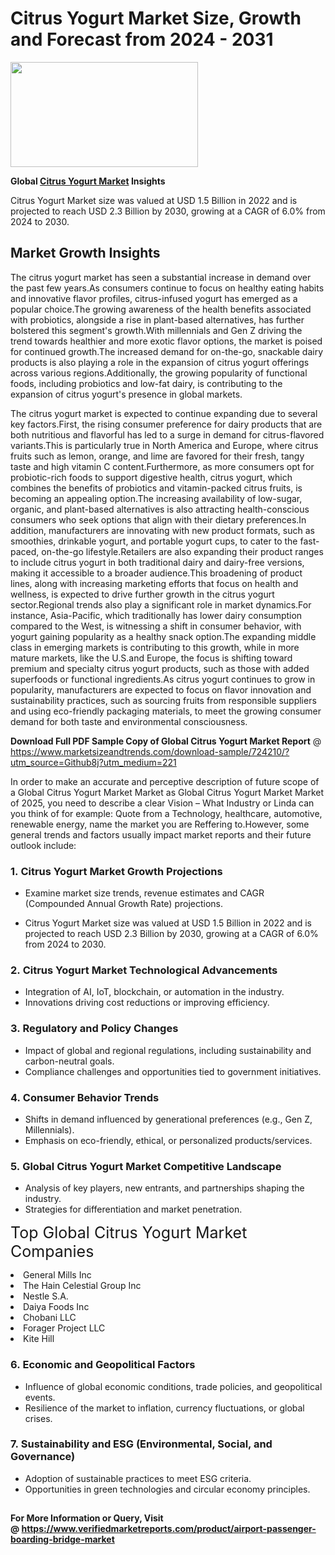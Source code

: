 <H1>Citrus Yogurt Market Size, Growth and Forecast from 2024 - 2031</H1><img class="aligncenter size-medium wp-image-584254" src="https://thirdeyenews.in/wp-content/uploads/2024/09/Global-Market-Research-300x168.jpeg" alt="" width="300" height="168" /><p><strong>Global&nbsp;<a href="https://www.marketsizeandtrends.com/download-sample/724210/?utm_source=Github8j?utm_medium=221">Citrus Yogurt Market</a> Insights</strong></p><p>Citrus Yogurt Market size was valued at USD 1.5 Billion in 2022 and is projected to reach USD 2.3 Billion by 2030, growing at a CAGR of 6.0% from 2024 to 2030.</p><p><h2>Market Growth Insights</h2> <p>The citrus yogurt market has seen a substantial increase in demand over the past few years.As consumers continue to focus on healthy eating habits and innovative flavor profiles, citrus-infused yogurt has emerged as a popular choice.The growing awareness of the health benefits associated with probiotics, alongside a rise in plant-based alternatives, has further bolstered this segment's growth.With millennials and Gen Z driving the trend towards healthier and more exotic flavor options, the market is poised for continued growth.The increased demand for on-the-go, snackable dairy products is also playing a role in the expansion of citrus yogurt offerings across various regions.Additionally, the growing popularity of functional foods, including probiotics and low-fat dairy, is contributing to the expansion of citrus yogurt's presence in global markets.</p> <p>The citrus yogurt market is expected to continue expanding due to several key factors.First, the rising consumer preference for dairy products that are both nutritious and flavorful has led to a surge in demand for citrus-flavored variants.This is particularly true in North America and Europe, where citrus fruits such as lemon, orange, and lime are favored for their fresh, tangy taste and high vitamin C content.Furthermore, as more consumers opt for probiotic-rich foods to support digestive health, citrus yogurt, which combines the benefits of probiotics and vitamin-packed citrus fruits, is becoming an appealing option.The increasing availability of low-sugar, organic, and plant-based alternatives is also attracting health-conscious consumers who seek options that align with their dietary preferences.In addition, manufacturers are innovating with new product formats, such as smoothies, drinkable yogurt, and portable yogurt cups, to cater to the fast-paced, on-the-go lifestyle.Retailers are also expanding their product ranges to include citrus yogurt in both traditional dairy and dairy-free versions, making it accessible to a broader audience.This broadening of product lines, along with increasing marketing efforts that focus on health and wellness, is expected to drive further growth in the citrus yogurt sector.Regional trends also play a significant role in market dynamics.For instance, Asia-Pacific, which traditionally has lower dairy consumption compared to the West, is witnessing a shift in consumer behavior, with yogurt gaining popularity as a healthy snack option.The expanding middle class in emerging markets is contributing to this growth, while in more mature markets, like the U.S.and Europe, the focus is shifting toward premium and specialty citrus yogurt products, such as those with added superfoods or functional ingredients.As citrus yogurt continues to grow in popularity, manufacturers are expected to focus on flavor innovation and sustainability practices, such as sourcing fruits from responsible suppliers and using eco-friendly packaging materials, to meet the growing consumer demand for both taste and environmental consciousness.</p> <p><span class=""><strong>Download Full PDF Sample Copy of Global Citrus Yogurt Market Report</strong> @ <a href="https://www.marketsizeandtrends.com/download-sample/724210/?utm_source=Github8j?utm_medium=221" target="_blank">https://www.marketsizeandtrends.com/download-sample/724210/?utm_source=Github8j?utm_medium=221</a></span></p><p>In order to make an accurate and perceptive description of future scope of a Global&nbsp;Citrus Yogurt Market Market as Global&nbsp;Citrus Yogurt Market Market of 2025, you need to describe a clear Vision &ndash; What Industry or Linda can you think of for example: Quote from a Technology, healthcare, automotive, renewable energy, name the market you are Reffering to.However, some general trends and factors usually impact market reports and their future outlook include:</p><h3>1.&nbsp;<strong>Citrus Yogurt Market Growth Projections</strong></h3><ul><li>Examine market size trends, revenue estimates and CAGR (Compounded Annual Growth Rate) projections.</li><li><p>Citrus Yogurt Market size was valued at USD 1.5 Billion in 2022 and is projected to reach USD 2.3 Billion by 2030, growing at a CAGR of 6.0% from 2024 to 2030.</p></li></ul><h3>2.&nbsp;<strong>Citrus Yogurt Market Technological Advancements</strong></h3><ul><li>Integration of AI, IoT, blockchain, or automation in the industry.</li><li>Innovations driving cost reductions or improving efficiency.</li></ul><h3>3.&nbsp;<strong>Regulatory and Policy Changes</strong></h3><ul><li>Impact of global and regional regulations, including sustainability and carbon-neutral goals.</li><li>Compliance challenges and opportunities tied to government initiatives.</li></ul><h3>4.&nbsp;<strong>Consumer Behavior Trends</strong></h3><ul><li>Shifts in demand influenced by generational preferences (e.g., Gen Z, Millennials).</li><li>Emphasis on eco-friendly, ethical, or personalized products/services.</li></ul><h3>5.&nbsp;<strong>Global Citrus Yogurt Market Competitive Landscape</strong></h3><ul><li>Analysis of key players, new entrants, and partnerships shaping the industry.</li><li>Strategies for differentiation and market penetration.</li></ul><p data-pm-slice="1 1 []"><span style="color: inherit; font-family: inherit; font-size: 25px;">Top Global Citrus Yogurt Market Companies</span></p><div class="" data-test-id=""><p><li>General Mills Inc</li><li> The Hain Celestial Group Inc</li><li> Nestle S.A.</li><li> Daiya Foods Inc</li><li> Chobani LLC</li><li> Forager Project LLC</li><li> Kite Hill</li></p></div><h3>6.&nbsp;<strong>Economic and Geopolitical Factors</strong></h3><ul><li>Influence of global economic conditions, trade policies, and geopolitical events.</li><li>Resilience of the market to inflation, currency fluctuations, or global crises.</li></ul><h3>7.&nbsp;<strong>Sustainability and ESG (Environmental, Social, and Governance)</strong></h3><ul><li>Adoption of sustainable practices to meet ESG criteria.</li><li>Opportunities in green technologies and circular economy principles.</li></ul><h2><strong style="font-size: 14px;">For More Information or Query, Visit @&nbsp;</strong><a style="background-color: #ffffff; font-size: 14px;" href="https://www.marketsizeandtrends.com/report/citrus-yogurt-market/" target="_blank">https://www.verifiedmarketreports.com/product/airport-passenger-boarding-bridge-market</a></h2>